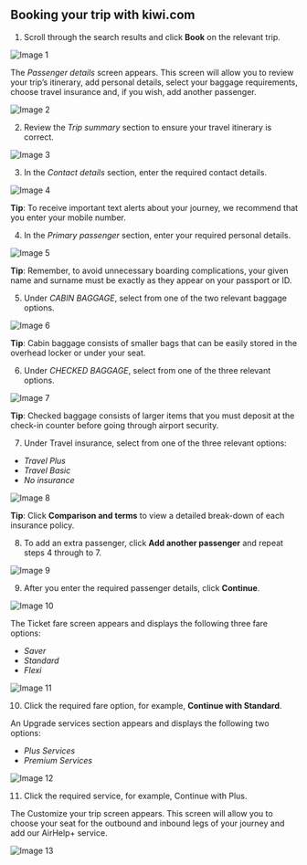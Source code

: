 ## Booking your trip with kiwi.com

1.	Scroll through the search results and click **Book** on the relevant trip.

![Image 1](https://user-images.githubusercontent.com/57447158/88820074-20f45c00-d1c1-11ea-9546-5b85e39373d7.png)

The _Passenger details_ screen appears. This screen will allow you to review your trip’s itinerary, add  personal details, select your baggage requirements, choose travel insurance and, if you wish, add another passenger. 

![Image 2](https://user-images.githubusercontent.com/57447158/88820075-218cf280-d1c1-11ea-9a9a-f8079860c934.png)

2.	Review the _Trip summary_ section to ensure your travel itinerary is correct.

![Image 3](https://user-images.githubusercontent.com/57447158/88820079-22258900-d1c1-11ea-8244-a89b85414e0a.png)

3.	In the _Contact details_ section, enter the required contact details.

![Image 4](https://user-images.githubusercontent.com/57447158/88820083-22be1f80-d1c1-11ea-94c1-7ac92d7e07c4.png)

**Tip**: To receive important text alerts about your journey, we recommend that you enter your mobile number.

4.	In the _Primary passenger_ section, enter your required personal details.

![Image 5](https://user-images.githubusercontent.com/57447158/88820032-18038a80-d1c1-11ea-96d5-c7e49b5fa418.png)

**Tip**: Remember, to avoid unnecessary boarding complications, your given name and surname must be exactly as they appear on your passport or ID.

5.	Under _CABIN BAGGAGE_, select from one of the two relevant baggage options.

![Image 6](https://user-images.githubusercontent.com/57447158/88820037-189c2100-d1c1-11ea-9586-e03137c7a56e.png)

**Tip**: Cabin baggage consists of smaller bags that can be easily stored in the overhead locker or under your seat.

6.	Under _CHECKED BAGGAGE_, select from one of the three relevant options.

![Image 7](https://user-images.githubusercontent.com/57447158/88820039-189c2100-d1c1-11ea-9f32-73e87bae89f2.png)

**Tip**: Checked baggage consists of larger items that you must deposit at the check-in counter before going through airport security. 

7.	Under Travel insurance, select from one of the three relevant options:
*	_Travel Plus_
*	_Travel Basic_
*	_No insurance_

![Image 8](https://user-images.githubusercontent.com/57447158/88820044-1934b780-d1c1-11ea-84c9-37aae62bfadd.png)

**Tip**: Click **Comparison and terms** to view a detailed break-down of each insurance policy.

8.	To add an extra passenger, click **Add another passenger** and repeat steps 4 through to 7.

![Image 9](https://user-images.githubusercontent.com/57447158/88820046-19cd4e00-d1c1-11ea-8f39-91705bf314e7.png)

9.	After you enter the required passenger details, click **Continue**.

![Image 10](https://user-images.githubusercontent.com/57447158/88820047-19cd4e00-d1c1-11ea-9d27-1795d7ddc134.png)

The Ticket fare screen appears and displays the following three fare options:
*	_Saver_  
*	_Standard_ 
*	_Flexi_ 

![Image 11](https://user-images.githubusercontent.com/57447158/88820048-1a65e480-d1c1-11ea-8a23-ade2bf6fe1df.png)

10.	Click the required fare option, for example, **Continue with Standard**.

An Upgrade services section appears and displays the following two options:
*	_Plus Services_
*	_Premium Services_

![Image 12](https://user-images.githubusercontent.com/57447158/88820049-1afe7b00-d1c1-11ea-986e-a764f82398b2.png)

11.	Click the required service, for example, Continue with Plus. 

The Customize your trip screen appears. This screen will allow you to choose your seat for the outbound and inbound legs of your journey and add our AirHelp+ service. 

![Image 13](https://user-images.githubusercontent.com/57447158/88820050-1b971180-d1c1-11ea-8e74-e83170af5885.png)





  
  
























